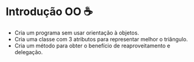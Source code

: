 # Introdução OO :coffee:

- Cria um programa sem usar orientação à objetos.
- Cria uma classe com 3 atributos para representar melhor o triângulo.
- Cria um método para obter o benefício de reaproveitamento e delegação.


